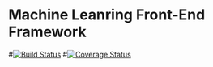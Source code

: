 # Machine Leanring Front-End Framework
#[![Build Status](https://travis-ci.com/SD-Group-11/ml-frontend.svg?branch=main)](https://travis-ci.com/SD-Group-11/ml-frontend)
#[![Coverage Status](https://coveralls.io/repos/github/SD-Group-11/ml-frontend/badge.svg)](https://coveralls.io/github/SD-Group-11/ml-frontend)
